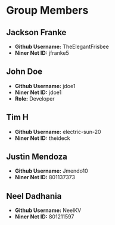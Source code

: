 # Group Members

## Jackson Franke

- **Github Username:** TheElegantFrisbee
- **Niner Net ID:** jfranke5

## John Doe

- **Github Username:** jdoe1
- **Niner Net ID:** jdoe1
- **Role:** Developer

## Tim H

- **Github Username:** electric-sun-20
- **Niner Net ID:** theideck

## Justin Mendoza

- **Github Username:** Jmendo10
- **Niner Net ID:** 801137373

## Neel Dadhania

- **Github Username:** NeelKV
- **Niner Net ID:** 801211597
